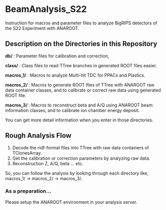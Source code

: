 # BeamAnalysis_S22
Instruction for macros and parameter files to analyze BigRIPS detectors of the S22 Experiment with ANAROOT.

## Description on the Directories in this Repository
**db/** : Parameter files for calibration and correction, 

**class/** : Class files to read TTree branches in generated ROOT files easier.

**macros_1/** : Macros to analyze Multi-hit TDC for PPACs and Plastics.

**macros_2/** : Macros to generate ROOT files of TTree with ANAROOT raw data container classes, and to calibrate or correct raw data using generated ROOT file.

**macros_3/** : Macros to reconstruct beta and A/Q using ANAROOT beam information classes, and to calibrate ion chamber energy deposit.

You can get more detail information when you enter in those directories.

## Rough Analysis Flow
1. Decode the ridf-format files into TTree with raw data containers of TClonesArray.
1. Get the calibration or correction parameters by analyzing raw data.
1. Reconstruction Z, A/Q, beta ... etc.

So, you can follow the analysis by looking through each directory like, macros_1/ -> macros_2/ -> macros_3/.

### As a preparation...
Please setup the ANAROOT environment in your analysis server.
